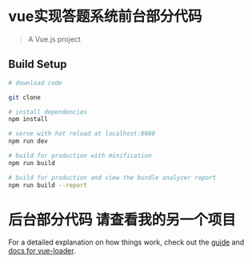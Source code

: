 # vue实现答题系统前台部分代码

> A Vue.js project

## Build Setup

``` bash
# download code

git clone

# install dependencies
npm install

# serve with hot reload at localhost:8080
npm run dev

# build for production with minification
npm run build

# build for production and view the bundle analyzer report
npm run build --report
```

# 后台部分代码 请查看我的另一个项目 
For a detailed explanation on how things work, check out the [guide](http://vuejs-templates.github.io/webpack/) and [docs for vue-loader](http://vuejs.github.io/vue-loader).
